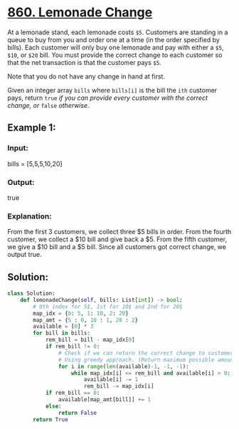 

# [860. Lemonade Change](https://leetcode.com/problems/lemonade-change/)

At a lemonade stand, each lemonade costs  `$5`. Customers are standing in a queue to buy from you and order one at a time (in the order specified by bills). Each customer will only buy one lemonade and pay with either a  `$5`,  `$10`, or  `$20`  bill. You must provide the correct change to each customer so that the net transaction is that the customer pays  `$5`.

Note that you do not have any change in hand at first.

Given an integer array  `bills`  where  `bills[i]`  is the bill the  `ith`  customer pays, return  `true`  _if you can provide every customer with the correct change, or_  `false`  _otherwise_.

## **Example 1:**

### **Input:**
bills = [5,5,5,10,20]
### **Output:** 
true
### **Explanation:** 
From the first 3 customers, we collect three $5 bills in order.
From the fourth customer, we collect a $10 bill and give back a $5.
From the fifth customer, we give a $10 bill and a $5 bill.
Since all customers got correct change, we output true.


</hr>

## Solution:

```py
class Solution:
    def lemonadeChange(self, bills: List[int]) -> bool:
        # 0th index for 5$, 1st for 10$ and 2nd for 20$
        map_idx = {0: 5, 1: 10, 2: 20}
        map_amt = {5 : 0, 10 : 1, 20 : 2}
        available = [0] * 3
        for bill in bills:
            rem_bill = bill - map_idx[0]
            if rem_bill != 0:
                # Check if we can return the correct change to customer
                # Using greedy approach. (Return maximum possible amount first in this case)
                for i in range(len(available)-1, -1, -1):
                    while map_idx[i] <= rem_bill and available[i] > 0:
                        available[i] -= 1
                        rem_bill -= map_idx[i]
            if rem_bill == 0:
                available[map_amt[bill]] += 1
            else:
                return False
        return True
```
